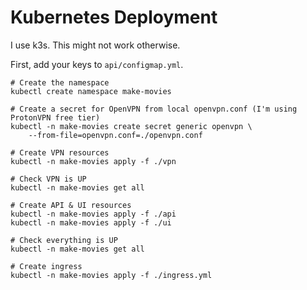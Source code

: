 # Kubernetes Deployment

I use k3s. This might not work otherwise.

First, add your keys to `api/configmap.yml`.

```shell
# Create the namespace
kubectl create namespace make-movies

# Create a secret for OpenVPN from local openvpn.conf (I'm using ProtonVPN free tier)
kubectl -n make-movies create secret generic openvpn \
    --from-file=openvpn.conf=./openvpn.conf

# Create VPN resources
kubectl -n make-movies apply -f ./vpn

# Check VPN is UP
kubectl -n make-movies get all

# Create API & UI resources
kubectl -n make-movies apply -f ./api
kubectl -n make-movies apply -f ./ui

# Check everything is UP
kubectl -n make-movies get all

# Create ingress
kubectl -n make-movies apply -f ./ingress.yml
```